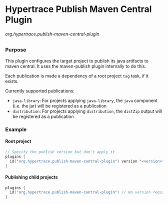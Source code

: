 # Hypertrace Publish Maven Central Plugin

###### org.hypertrace.publish-maven-central-plugin

### Purpose
This plugin configures the target project to publish its java artifacts to maven central. It uses the maven-publish plugin internally to do this.

Each publication is made a dependency of a root project `tag` task, if it exists.

Currently supported publications:
- `java-library`: For projects applying `java-library`, the `java` component (i.e. the jar) will be registered as a publication
- `distribution`: For projects applying `distribution`, the `distZip` output will be registered as a publication
### Example
#### Root project

```kotlin
// Specify the publish version but don't apply it
plugins {
  id("org.hypertrace.publish-maven-central-plugin") version "<version>" apply false
}
```
#### Publishing child projects
```kotlin
plugins {
  id("org.hypertrace.publish-maven-central-plugin") // No version required, set by parent
}

```
